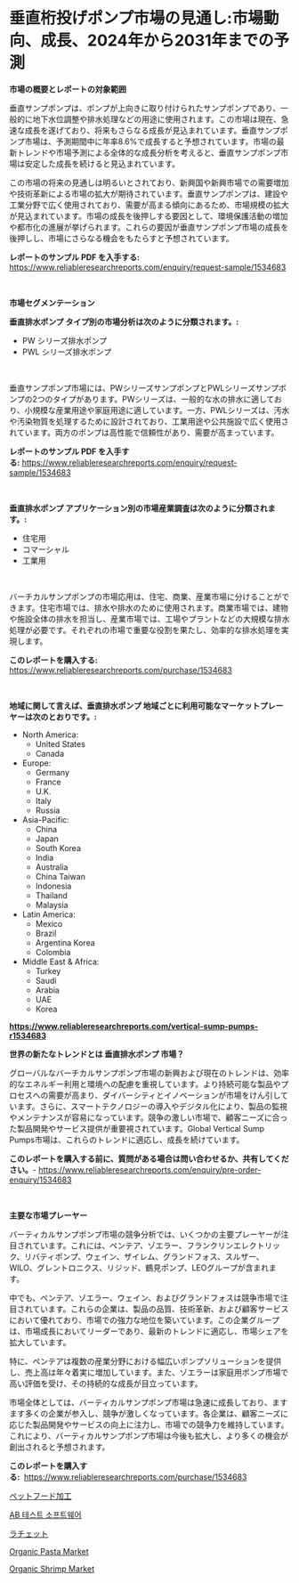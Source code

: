 <p><h1>垂直桁投げポンプ市場の見通し:市場動向、成長、2024年から2031年までの予測</h1></p><p><strong>市場の概要とレポートの対象範囲</strong></p>
<p><p>垂直サンプポンプは、ポンプが上向きに取り付けられたサンプポンプであり、一般的に地下水位調整や排水処理などの用途に使用されます。この市場は現在、急速な成長を遂げており、将来もさらなる成長が見込まれています。垂直サンプポンプ市場は、予測期間中に年率8.6%で成長すると予想されています。市場の最新トレンドや市場予測による全体的な成長分析を考えると、垂直サンプポンプ市場は安定した成長を続けると見込まれています。</p><p>この市場の将来の見通しは明るいとされており、新興国や新興市場での需要増加や技術革新による市場の拡大が期待されています。垂直サンプポンプは、建設や工業分野で広く使用されており、需要が高まる傾向にあるため、市場規模の拡大が見込まれています。市場の成長を後押しする要因として、環境保護活動の増加や都市化の進展が挙げられます。これらの要因が垂直サンプポンプ市場の成長を後押しし、市場にさらなる機会をもたらすと予想されています。</p></p>
<p><strong>レポートのサンプル PDF を入手する:</strong> <a href="https://www.reliableresearchreports.com/enquiry/request-sample/1534683">https://www.reliableresearchreports.com/enquiry/request-sample/1534683</a></p>
<p>&nbsp;</p>
<p><strong>市場セグメンテーション</strong></p>
<p><strong>垂直排水ポンプ タイプ別の市場分析は次のように分類されます。:</strong></p>
<p><ul><li>PW シリーズ排水ポンプ</li><li>PWL シリーズ排水ポンプ</li></ul></p>
<p>&nbsp;</p>
<p><p>垂直サンプポンプ市場には、PWシリーズサンプポンプとPWLシリーズサンプポンプの2つのタイプがあります。PWシリーズは、一般的な水の排水に適しており、小規模な産業用途や家庭用途に適しています。一方、PWLシリーズは、汚水や汚染物質を処理するために設計されており、工業用途や公共施設で広く使用されています。両方のポンプは高性能で信頼性があり、需要が高まっています。</p></p>
<p><strong>レポートのサンプル PDF を入手する:</strong>&nbsp;<a href="https://www.reliableresearchreports.com/enquiry/request-sample/1534683">https://www.reliableresearchreports.com/enquiry/request-sample/1534683</a></p>
<p>&nbsp;</p>
<p><strong> 垂直排水ポンプ アプリケーション別の市場産業調査は次のように分類されます。:</strong></p>
<p><ul><li>住宅用</li><li>コマーシャル</li><li>工業用</li></ul></p>
<p>&nbsp;</p>
<p><p>バーチカルサンプポンプの市場応用は、住宅、商業、産業市場に分けることができます。住宅市場では、排水や排水のために使用されます。商業市場では、建物や施設全体の排水を担当し、産業市場では、工場やプラントなどの大規模な排水処理が必要です。それぞれの市場で重要な役割を果たし、効率的な排水処理を実現します。</p></p>
<p><strong>このレポートを購入する:</strong>&nbsp; <a href="https://www.reliableresearchreports.com/purchase/1534683">https://www.reliableresearchreports.com/purchase/1534683</a></p>
<p>&nbsp;</p>
<p><strong>地域に関して言えば、垂直排水ポンプ 地域ごとに利用可能なマーケットプレーヤーは次のとおりです。:</strong></p>
<p><ul>
    <li>
        North America:
        <ul>
            <li>United States</li>
            <li>Canada</li>
        </ul>
    </li>
    <li>
        Europe:
        <ul>
            <li>Germany</li>
            <li>France</li>
            <li>U.K.</li>
            <li>Italy</li>
            <li>Russia</li>
        </ul>
    </li>
    <li>
        Asia-Pacific:
        <ul>
            <li>China</li>
            <li>Japan</li>
            <li>South Korea</li>
            <li>India</li>
            <li>Australia</li>
            <li>China Taiwan</li>
            <li>Indonesia</li>
            <li>Thailand</li>
            <li>Malaysia</li>
        </ul>
    </li>
    <li>
        Latin America:
        <ul>
            <li>Mexico</li>
            <li>Brazil</li>
            <li>Argentina Korea</li>
            <li>Colombia</li>
        </ul>
    </li>
    <li>
        Middle East & Africa:
        <ul>
            <li>Turkey</li>
            <li>Saudi</li>
            <li>Arabia</li>
            <li>UAE</li>
            <li>Korea</li>
        </ul>
    </li>
    </ul></p>
<p><strong><a href="https://www.reliableresearchreports.com/vertical-sump-pumps-r1534683">https://www.reliableresearchreports.com/vertical-sump-pumps-r1534683</a></strong>&nbsp;</p>
<p><strong>世界の新たなトレンドとは 垂直排水ポンプ 市場？</strong></p>
<p><p>グローバルなバーチカルサンプポンプ市場の新興および現在のトレンドは、効率的なエネルギー利用と環境への配慮を重視しています。より持続可能な製品やプロセスへの需要が高まり、ダイバーシティとイノベーションが市場をけん引しています。さらに、スマートテクノロジーの導入やデジタル化により、製品の監視やメンテナンスが容易になっています。競争の激しい市場で、顧客ニーズに合った製品開発やサービス提供が重要視されています。Global Vertical Sump Pumps市場は、これらのトレンドに適応し、成長を続けています。</p></p>
<p><strong>このレポートを購入する前に、質問がある場合は問い合わせるか、共有してください。</strong>- <a href="https://www.reliableresearchreports.com/enquiry/pre-order-enquiry/1534683">https://www.reliableresearchreports.com/enquiry/pre-order-enquiry/1534683</a></p>
<p>&nbsp;</p>
<p><strong>主要な市場プレーヤー</strong></p>
<p><p>バーティカルサンプポンプ市場の競争分析では、いくつかの主要プレーヤーが注目されています。これには、ペンテア、ゾエラー、フランクリンエレクトリック、リバティポンプ、ウェイン、ザイレム、グランドフォス、スルザー、WILO、グレントロニクス、リジッド、鶴見ポンプ、LEOグループが含まれます。 </p><p>中でも、ペンテア、ゾエラー、ウェイン、およびグランドフォスは競争市場で注目されています。これらの企業は、製品の品質、技術革新、および顧客サービスにおいて優れており、市場での強力な地位を築いています。この企業グループは、市場成長においてリーダーであり、最新のトレンドに適応し、市場シェアを拡大しています。 </p><p>特に、ペンテアは複数の産業分野における幅広いポンプソリューションを提供し、売上高は年々着実に増加しています。また、ゾエラーは家庭用ポンプ市場で高い評価を受け、その持続的な成長が目立っています。 </p><p>市場全体としては、バーティカルサンプポンプ市場は急速に成長しており、ますます多くの企業が参入し、競争が激しくなっています。各企業は、顧客ニーズに応じた製品開発やサービスの向上に注力し、市場での競争力を維持しています。これにより、バーティカルサンプポンプ市場は今後も拡大し、より多くの機会が創出されると予想されます。</p></p>
<p><strong>このレポートを購入する:</strong>&nbsp;&nbsp;<a href="https://www.reliableresearchreports.com/purchase/1534683">https://www.reliableresearchreports.com/purchase/1534683</a></p>
<p><p><a href="https://github.com/mohamedbakry57/Market-Research-Report-List-3/blob/main/270328417875.md">ペットフード加工</a></p><p><a href="https://github.com/lzrvbyqzftro57/Market-Research-Report-List-1/blob/main/697795316535.md">AB 테스트 소프트웨어</a></p><p><a href="https://github.com/mohamedbakry57/Market-Research-Report-List-3/blob/main/149695917870.md">ラチェット</a></p><p><a href="https://github.com/nathandecarvalho/Market-Research-Report-List-2/blob/main/organic-pasta-market.md">Organic Pasta Market</a></p><p><a href="https://github.com/kosella/Market-Research-Report-List-2/blob/main/organic-shrimp-market.md">Organic Shrimp Market</a></p></p>